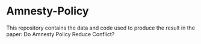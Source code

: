 # Amnesty-Policy
This repository contains the data and code used to produce the result in the paper: Do Amnesty Policy Reduce Conflict?
